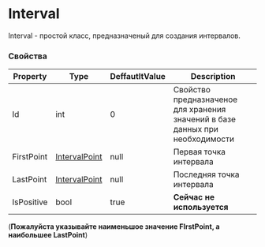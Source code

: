 # Interval

Interval - простой класс, предназначеный для создания интервалов.

### Свойства

| Property | Type | DeffautltValue | Description |
| -------- | ----|----------------|----------|
| Id | int | 0 | Свойство предназначеное для хранения значений в базе данных при необходимости |
| FirstPoint | [IntervalPoint](https://github.com/C0ntrolDev/IntervalGraph/blob/master/Docs/Text/IntervalPoint.md) | null | Первая точка интервала |
| LastPoint | [IntervalPoint](https://github.com/C0ntrolDev/IntervalGraph/blob/master/Docs/Text/IntervalPoint.md) | null | Последняя точка интервала |
| IsPositive | bool | true | **Сейчас не используется** |

(**Пожалуйста указывайте наименьшое значение FIrstPoint, а наибольшее LastPoint**)
